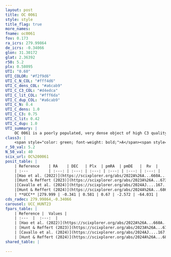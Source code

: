 ```yaml
---
layout: post
title: OC 0061
style: style
title_flag: true
more_names: 
fname: oc0061
fov: 0.173
ra_icrs: 279.99864
de_icrs: -0.34066
glon: 31.30172
glat: 2.36392
r50: 5.2
plx: 0.58095
UTI: "0.60"
UTI_COLOR: "#f2f9d6"
UTI_C_N_COL: "#fff4d6"
UTI_C_dens_COL: "#a6cab9"
UTI_C_C3_COL: "#d4edca"
UTI_C_lit_COL: "#fff6da"
UTI_C_dup_COL: "#a6cab9"
UTI_C_N: 0.4
UTI_C_dens: 1.0
UTI_C_C3: 0.75
UTI_C_lit: 0.42
UTI_C_dup: 1.0
UTI_summary: |
    OC 0061 is a poorly populated, very dense object of high C3 quality. It was recently reported in the literature.
class3: |
    <span style="color: green; font-weight: bold;">A</span><span style="color: #FFC300; font-weight: bold;">B</span>
r_50_val: 5.2
N_50_val: 40
scix_url: OC%200061
posit_table: |
    | Reference    | RA    | DEC   | Plx  | pmRA  | pmDE   |  Rv  |
    | :---         | :---: | :---: | :---: | :---: | :---: | :---: |
    |[Hao et al. (2022)](https://scixplorer.org/abs/2022A%26A...660A...4H) | 279.991 | -0.357 | 0.587 | 0.648 | -2.527 | -- |
    |[Hunt & Reffert (2023)](https://scixplorer.org/abs/2023A%26A...673A.114H) | 279.995 | -0.34 | 0.549 | 0.632 | -2.581 | -64.041 |
    |[Cavallo et al. (2024)](https://scixplorer.org/abs/2024AJ....167...12C) | 280.01 | -0.357 | 0.557 | -- | -- | -- |
    |[Hunt & Reffert (2024)](https://scixplorer.org/abs/2024A%26A...686A..42H) | 279.995 | -0.34 | 0.549 | 0.632 | -2.581 | -64.041 |
    | **UCC** |279.999 | -0.341 | 0.581 | 0.67 | -2.572 | -64.031 | 
cds_radec: 279.99864,-0.34066
carousel: UCC_HUNT23
fpars_table: |
    | Reference |  Values |
    | :---  |  :---:  |
    | [Hao et al. (2022)](https://scixplorer.org/abs/2022A%26A...660A...4H) | `AG=2.68, age=8.8, Z=0.016` |
    | [Hunt & Reffert (2023)](https://scixplorer.org/abs/2023A%26A...673A.114H) | `AV50=5.088, diffAV50=2.577, MOD50=11.106, logAge50=8.019` |
    | [Cavallo et al. (2024)](https://scixplorer.org/abs/2024AJ....167...12C) | `AV50=4.58, dMod50=11.85, logAge50=7.17, [Fe/H]50=0.55` |
    | [Hunt & Reffert (2024)](https://scixplorer.org/abs/2024A%26A...686A..42H) | `MassJ=742.620` |
shared_table: |
    
---
```

